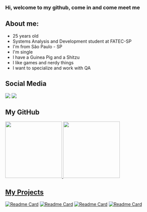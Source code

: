 ### Hi, welcome to my github, come in and come meet me

## About me:

  - 25 years old
  - Systems Analysis and Development student at FATEC-SP
  - I'm from São Paulo - SP
  - I'm single
  - I have a Guinea Pig and a Shitzu
  - I like games and nerdy things
  - I want to specialize and work with QA
  
## **Social Media**

<div>
<a href="https://instagram.com/_krazeman" target="_blank"><img src="https://img.shields.io/badge/-Instagram-%23E4405F?style=for-the-badge&logo=instagram&logoColor=white" target="_blank"></a>
<a href="https://www.linkedin.com/in/lhnl007hm" target="_blank"><img src="https://img.shields.io/badge/-LinkedIn-%230077B5?style=for-the-badge&logo=linkedin&logoColor=white" target="_blank"></a>   
</div>

## **My GitHub**

<div>
<a href="https://github.com/lhnl007hm">
<img height="180em" src="https://github-readme-stats.vercel.app/api/top-langs/?username=lhnl007hm&layout=compact&langs_count=7&theme=vision-friendly-dark"/>
<img height="180em" src="https://github-readme-stats.vercel.app/api?username=lhnl007hm&show_icons=true&theme=vision-friendly-dark"/>
</div>


## **My Projects**

[![Readme Card](https://github-readme-stats.vercel.app/api/pin/?username=lhnl007hm&repo=Tik-Tok-Project&&theme=vision-friendly-dark)](https://github.com/lhnl007hm/Tik-Tok-Project)
[![Readme Card](https://github-readme-stats.vercel.app/api/pin/?username=lhnl007hm&repo=projeto-mqtt-Luiz-Henrique&theme=vision-friendly-dark)](https://github.com/lhnl007hm/projeto-mqtt-Luiz-Henrique)
[![Readme Card](https://github-readme-stats.vercel.app/api/pin/?username=lhnl007hm&repo=projeto-redes-ospf-bgp&theme=vision-friendly-dark)](https://github.com/lhnl007hm/projeto-redes-ospf-bgp)
[![Readme Card](https://github-readme-stats.vercel.app/api/pin/?username=lhnl007hm&repo=exercicios-ebac&theme=vision-friendly-dark)](https://github.com/lhnl007hm/exercicios-ebac)


